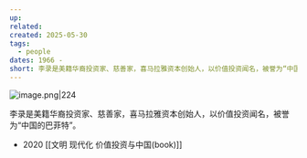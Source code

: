 ```yaml
---
up: 
related: 
created: 2025-05-30
tags:
  - people
dates: 1966 -
short: 李录是美籍华裔投资家、慈善家，喜马拉雅资本创始人，以价值投资闻名，被誉为“中国的巴菲特”
---
```

![image.png|224](https://s1.vika.cn/space/2025/05/30/c98652909db847a6bcb62186ace1ca1d)

李录是美籍华裔投资家、慈善家，喜马拉雅资本创始人，以价值投资闻名，被誉为“中国的巴菲特”。

- 2020 [[文明 现代化 价值投资与中国(book)]]